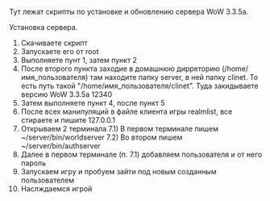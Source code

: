 Тут лежат скрипты по установке и обновлению сервера WoW 3.3.5a. 

Установка сервера.
1) Скачиваете скрипт
2) Запускаете его от root
3) Выполняете пунт 1, затем пункт 2
4) После второго пункта заходие в домашнюю дирреторию (/home/имя_пользователя) там находите папку server, в ней папку clinet.
То есть путь такой "/home/имя_пользователя/clinet". Туда закидываете версию WoW 3.3.5a 12340
5) Затем выполняете пункт 4, после пункт 5
6) После всех манипуляций в файле клиента игры realmlist, все стираете и пишите 127.0.0.1
7) Открываем 2 терминала
7.1) В первом терминале пишем ~/server/bin/worldserver
7.2) Во втором пишем ~/server/bin/authserver
8) Далее в первом терминале (п. 7.1) добавляем пользователя и от него пароль
9) Запускаем игру и пробуем зайти под новым созданным пользователем
10) Наслждаемся игрой
